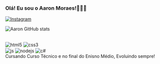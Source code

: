 ### Olá! Eu sou o Aaron Moraes!🧑🏾‍💻
[![Instagram](https://img.shields.io/badge/Instagram-E4405F?style=for-the-badge&logo=instagram&logoColor=white)](https://instagram.com/aaronpassos07)

![Aaron GitHub stats](https://github-readme-stats.vercel.app/api?username=AaronMoraes&show_icons=true&theme=dark)

<div style="display: inline_block"> <br/>
    <img align="center" alt="html5" src="https://img.shields.io/badge/HTML5-E34F26?style=for-the-badge&logo=html5&logoColor=white">
    <img align="center" alt="css3" src="https://img.shields.io/badge/CSS3-1572B6?style=for-the-badge&logo=css3&logoColor=white"><br/>
<img align="center" alt="js" src="https://img.shields.io/badge/JavaScript-F7DF1E?style=for-the-badge&logo=javascript&logoColor=black">
<img align="center" alt="nodejs" src="https://img.shields.io/badge/Node.js-43853D?style=for-the-badge&logo=node.js&logoColor=white">
<img align="center" alt="c#" src= "https://img.shields.io/badge/C%23-239120?style=for-the-badge&logo=c-sharp&logoColor=white" />
</div>
Cursando Curso Técnico e no final do Enisno Médio, Evoluindo sempre!
